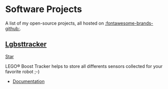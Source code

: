 # Software Projects

A list of my open-source projects, all hosted on
[:fontawesome-brands-github:](https://github.com/py4mac).

## <a href=https://github.com/py4mac/lbgsttracker target=_blank>Lgbsttracker</a>
<a class=github-button href=https://github.com/py4mac/lgbsttracker target=_blank data-show-count=true aria-label="Star Lgbsttracker on GitHub">Star</a>

LEGO® Boost Tracker helps to store all differents sensors collected for your favorite robot ;-)

- [Documentation](http://lgbsttracker.py4mac.com)

